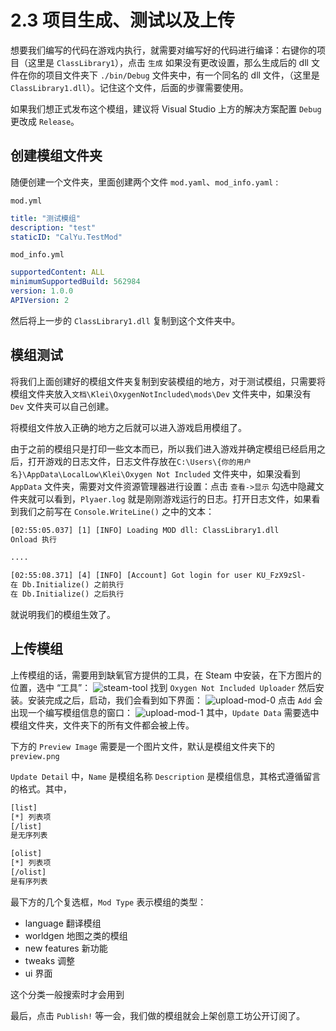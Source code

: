 # 2.3 项目生成、测试以及上传

想要我们编写的代码在游戏内执行，就需要对编写好的代码进行编译：右键你的项目（这里是 `ClassLibrary1`），点击 `生成` 如果没有更改设置，那么生成后的 dll 文件在你的项目文件夹下 `./bin/Debug` 文件夹中，有一个同名的 dll 文件，（这里是 `ClassLibrary1.dll`）。记住这个文件，后面的步骤需要使用。

如果我们想正式发布这个模组，建议将 Visual Studio 上方的解决方案配置 `Debug` 更改成 `Release`。

## 创建模组文件夹
随便创建一个文件夹，里面创建两个文件 `mod.yaml`、`mod_info.yaml` :

`mod.yml`
```yaml
title: "测试模组"
description: "test"
staticID: "CalYu.TestMod"
```

`mod_info.yml`
```yaml
supportedContent: ALL
minimumSupportedBuild: 562984
version: 1.0.0
APIVersion: 2
```

然后将上一步的 `ClassLibrary1.dll` 复制到这个文件夹中。

## 模组测试

将我们上面创建好的模组文件夹复制到安装模组的地方，对于测试模组，只需要将模组文件夹放入`文档\Klei\OxygenNotIncluded\mods\Dev` 文件夹中，如果没有 `Dev` 文件夹可以自己创建。

将模组文件放入正确的地方之后就可以进入游戏启用模组了。

由于之前的模组只是打印一些文本而已，所以我们进入游戏并确定模组已经启用之后，打开游戏的日志文件，日志文件存放在`C:\Users\{你的用户名}\AppData\LocalLow\Klei\Oxygen Not Included` 文件夹中，如果没看到 `AppData` 文件夹，需要对文件资源管理器进行设置：点击 `查看->显示` 勾选中隐藏文件夹就可以看到，`Plyaer.log` 就是刚刚游戏运行的日志。打开日志文件，如果看到我们之前写在 `Console.WriteLine()` 之中的文本：

```txt
[02:55:05.037] [1] [INFO] Loading MOD dll: ClassLibrary1.dll
Onload 执行

....

[02:55:08.371] [4] [INFO] [Account] Got login for user KU_FzX9zSl-
在 Db.Initialize() 之前执行
在 Db.Initialize() 之后执行
```
就说明我们的模组生效了。


## 上传模组

上传模组的话，需要用到缺氧官方提供的工具，在 Steam 中安装，在下方图片的位置，选中 “工具”：
![steam-tool](/steam-tool.png)
找到 `Oxygen Not Included Uploader` 然后安装。安装完成之后，启动，我们会看到如下界面：
![upload-mod-0](/upload-mod-0.png)
点击 `Add` 会出现一个编写模组信息的窗口：
![upload-mod-1](/upload-mod-1.png)
其中，`Update Data` 需要选中模组文件夹，文件夹下的所有文件都会被上传。

下方的 `Preview Image` 需要是一个图片文件，默认是模组文件夹下的 `preview.png`

`Update Detail` 中，`Name` 是模组名称 `Description` 是模组信息，其格式遵循留言的格式。其中，

```txt
[list]
[*] 列表项
[/list]
是无序列表

[olist]
[*] 列表项
[/olist]
是有序列表
```

最下方的几个复选框，`Mod Type` 表示模组的类型：

- language 翻译模组
- worldgen 地图之类的模组
- new features 新功能
- tweaks 调整
- ui 界面

这个分类一般搜索时才会用到

最后，点击 `Publish!` 等一会，我们做的模组就会上架创意工坊公开订阅了。
